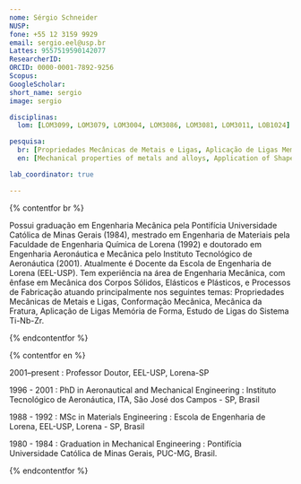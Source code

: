 ```yaml
---
nome: Sérgio Schneider
NUSP:
fone: +55 12 3159 9929
email: sergio.eel@usp.br
Lattes: 9557519590142077
ResearcherID:
ORCID: 0000-0001-7892-9256
Scopus:
GoogleScholar:
short_name: sergio
image: sergio

disciplinas:
  lom: [LOM3099, LOM3079, LOM3004, LOM3086, LOM3081, LOM3011, LOB1024]

pesquisa:
  br: [Propriedades Mecânicas de Metais e Ligas, Aplicação de Ligas Memória de Forma, Conformação Mecânica, Mecânica da Fratura, Biomateriais]
  en: [Mechanical properties of metals and alloys, Application of Shape-memory alloys, Mechanical Forming, Fracture Mechanics, Biomaterials]

lab_coordinator: true

---
```


{% contentfor br %}

Possui graduação em Engenharia Mecânica pela Pontifícia Universidade Católica de Minas Gerais (1984), mestrado em Engenharia de Materiais pela Faculdade de Engenharia Química de Lorena (1992) e doutorado em Engenharia Aeronáutica e Mecânica pelo Instituto Tecnológico de Aeronáutica (2001). Atualmente é Docente da Escola de Engenharia de Lorena (EEL-USP). Tem experiência na área de Engenharia Mecânica, com ênfase em Mecânica dos Corpos Sólidos, Elásticos e Plásticos, e Processos de Fabricação atuando principalmente nos seguintes temas: Propriedades Mecânicas de Metais e Ligas, Conformação Mecânica, Mecânica da Fratura, Aplicação de Ligas Memória de Forma, Estudo de Ligas do Sistema Ti-Nb-Zr.

{% endcontentfor %}

{% contentfor en %}

2001–present
: Professor Doutor, EEL-USP, Lorena-SP

1996 - 2001
: PhD in Aeronautical and Mechanical Engineering
: Instituto Tecnológico de Aeronáutica, ITA, São José dos Campos - SP, Brasil

1988 - 1992
: MSc in Materials Engineering
: Escola de Engenharia de Lorena, EEL-USP, Lorena - SP, Brasil

1980 - 1984
: Graduation in Mechanical Engineering
: Pontifícia Universidade Católica de Minas Gerais, PUC-MG, Brasil.

{% endcontentfor %}
